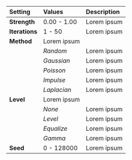 | Setting        | Values      | Description |
| :------------- | :---------- | :---------- |
| **Strength**   | 0.00 - 1.00 | Lorem ipsum |
| **Iterations** | 1 - 50      | Lorem ipsum |
| **Method**     | Lorem ipsum |
|                | *Random*    | Lorem ipsum |
|                | *Gaussian*  | Lorem ipsum |
|                | *Poisson*   | Lorem ipsum |
|                | *Impulse*   | Lorem ipsum |
|                | *Laplacian* | Lorem ipsum |
| **Level**      | Lorem ipsum |
|                | *None*      | Lorem ipsum |
|                | *Level*     | Lorem ipsum |
|                | *Equalize*  | Lorem ipsum |
|                | *Gamma*     | Lorem ipsum |
| **Seed**       | 0 - 128000  | Lorem ipsum |
